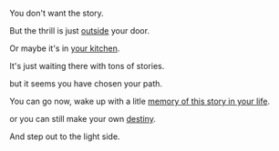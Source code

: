 You don't want the story.

But the thrill is just [outside](../marshmallow.md) your door.

Or maybe it's in [your kitchen](../statue/statue.md).

It's just waiting there with tons of stories.

but it seems you have chosen your path.

You can go now, wake up with a litle [memory of this story in your life](../memories/memories.md).

or you can still make your own [destiny](../destiny/destiny.md).

And step out to the light side.